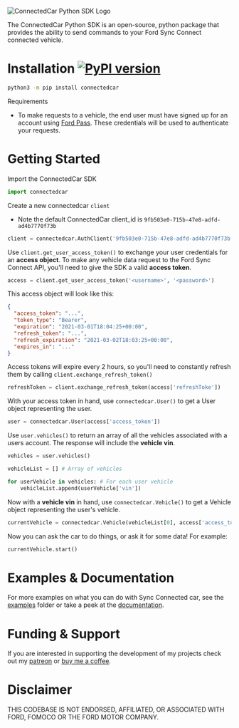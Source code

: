 ![ConnectedCar Python SDK Logo](https://user-images.githubusercontent.com/35158392/147300580-29723aab-ffae-46d3-ae60-72af59065daa.png)

The ConnectedCar Python SDK is an open-source, python package that provides the ability to send commands to your Ford Sync Connect connected vehicle.

# Installation [![PyPI version](https://badge.fury.io/py/connectedcar.svg)](https://badge.fury.io/py/connectedcar)

```sh
python3 -m pip install connectedcar
```

Requirements

- To make requests to a vehicle, the end user must have signed up for an account using [Ford Pass](https://owner.ford.com/fordpass/fordpass-sync-connect.html). These credentials will be used to authenticate your requests.

# Getting Started

Import the ConnectedCar SDK

```python
import connectedcar
```

Create a new connectedcar `client`

- Note the default ConnectedCar client_id is
  `9fb503e0-715b-47e8-adfd-ad4b7770f73b`

```python
client = connectedcar.AuthClient('9fb503e0-715b-47e8-adfd-ad4b7770f73b', None, None)
```

Use `client.get_user_access_token()` to exchange your user credentials for an **access object**. To make any vehicle data request to the Ford Sync Connect API, you'll need to give the SDK a valid **access token**.

```python
access = client.get_user_access_token('<username>', '<password>')
```

This access object will look like this:

```json
{
  "access_token": "...",
  "token_type": "Bearer",
  "expiration": "2021-03-01T18:04:25+00:00",
  "refresh_token": "...",
  "refresh_expiration": "2021-03-02T18:03:25+00:00",
  "expires_in": "..."
}
```

Access tokens will expire every 2 hours, so you'll need to constantly refresh them by calling `client.exchange_refresh_token()`

```python
refreshToken = client.exchange_refresh_token(access['refreshToke'])
```

With your access token in hand, use `connectedcar.User()` to get a User object representing the user.

```python
user = connectedcar.User(access['access_token'])
```

Use `user.vehicles()` to return an array of all the vehicles associated with a users account. The response will include the **vehicle vin**.

```python
vehicles = user.vehicles()

vehicleList = [] # Array of vehicles

for userVehicle in vehicles: # For each user vehicle
    vehicleList.append(userVehicle['vin'])
```

Now with a **vehicle vin** in hand, use `connectedcar.Vehicle()` to get a Vehicle object representing the user's vehicle.

```python
currentVehicle = connectedcar.Vehicle(vehicleList[0], access['access_token']) # First Vehicle in vehicleList
```

Now you can ask the car to do things, or ask it for some data! For example:

```python
currentVehicle.start()
```

# Examples & Documentation

For more examples on what you can do with Sync Connected car, see the [examples](/examples) folder or take a peek at the [documentation](https://ianjwhite99.github.io/sync-connect-sdk/).

# Funding & Support

If you are interested in supporting the development of my projects check out my [patreon](https://www.patreon.com/ianjwhite99) or [buy me a coffee](https://www.buymeacoffee.com/ianjwhite9).

# Disclaimer

THIS CODEBASE IS NOT ENDORSED, AFFILIATED, OR ASSOCIATED WITH FORD, FOMOCO OR THE FORD MOTOR COMPANY.
